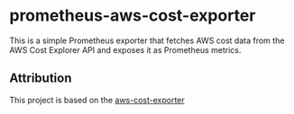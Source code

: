 # prometheus-aws-cost-exporter

This is a simple Prometheus exporter that fetches AWS cost data from the AWS Cost Explorer API and exposes it as Prometheus metrics.

## Attribution

This project is based on the [aws-cost-exporter](https://github.com/electrolux-oss/aws-cost-exporter)
